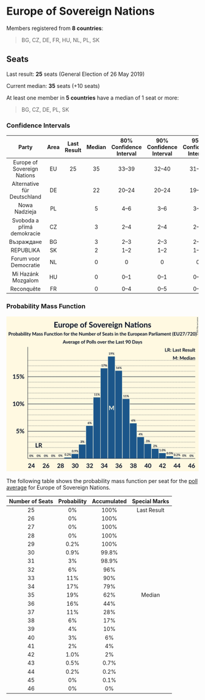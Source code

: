 # Europe of Sovereign Nations

Members registered from **8 countries**:

> BG, CZ, DE, FR, HU, NL, PL, SK

## Seats

Last result: **25** seats (General Election of 26 May 2019)

Current median: **35** seats (+10 seats)

At least one member in **5 countries** have a median of 1 seat or more:

> BG, CZ, DE, PL, SK

### Confidence Intervals

| Party | Area | Last Result | Median | 80% Confidence Interval | 90% Confidence Interval | 95% Confidence Interval | 99% Confidence Interval |
|:-----:|:----:|:-----------:|:------:|:-----------------------:|:-----------------------:|:-----------------------:|:-----------------------:|
| Europe of Sovereign Nations | EU | 25 | 35 | 33–39 | 32–40 | 31–41 | 30–43 |
| Alternative für Deutschland | DE | | 22 | 20–24 | 20–24 | 19–24 | 19–25 |
| Nowa Nadzieja | PL | | 5 | 4–6 | 3–6 | 3–7 | 3–7 |
| Svoboda a přímá demokracie | CZ | | 3 | 2–4 | 2–4 | 2–5 | 2–5 |
| Възраждане | BG | | 3 | 2–3 | 2–3 | 2–3 | 2–4 |
| REPUBLIKA | SK | | 2 | 1–2 | 1–2 | 1–2 | 1–2 |
| Forum voor Democratie | NL | | 0 | 0 | 0 | 0 | 0 |
| Mi Hazánk Mozgalom | HU | | 0 | 0–1 | 0–1 | 0–1 | 0–2 |
| Reconquête | FR | | 0 | 0–4 | 0–5 | 0–5 | 0–5 |

### Probability Mass Function

![Graph with seats probability mass function not yet produced](average-2025-06-30-seats-pmf-europeofsovereignnations.png "Seats Probability Mass Function")

The following table shows the probability mass function per seat for the [poll average](average-2025-06-30.html) for Europe of Sovereign Nations.

| Number of Seats | Probability | Accumulated | Special Marks |
|:---------------:|:-----------:|:-----------:|:-------------:|
| 25 | 0% | 100% | Last Result |
| 26 | 0% | 100% |  |
| 27 | 0% | 100% |  |
| 28 | 0% | 100% |  |
| 29 | 0.2% | 100% |  |
| 30 | 0.9% | 99.8% |  |
| 31 | 3% | 98.9% |  |
| 32 | 6% | 96% |  |
| 33 | 11% | 90% |  |
| 34 | 17% | 79% |  |
| 35 | 19% | 62% | Median |
| 36 | 16% | 44% |  |
| 37 | 11% | 28% |  |
| 38 | 6% | 17% |  |
| 39 | 4% | 10% |  |
| 40 | 3% | 6% |  |
| 41 | 2% | 4% |  |
| 42 | 1.0% | 2% |  |
| 43 | 0.5% | 0.7% |  |
| 44 | 0.2% | 0.2% |  |
| 45 | 0% | 0.1% |  |
| 46 | 0% | 0% |  |


